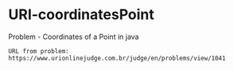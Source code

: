 # URI-coordinatesPoint
Problem - Coordinates of a Point in java

	URL from problem: https://www.urionlinejudge.com.br/judge/en/problems/view/1041